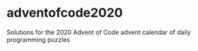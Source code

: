 # adventofcode2020
Solutions for the 2020 Advent of Code advent calendar of daily programming puzzles
